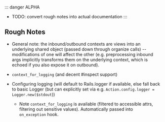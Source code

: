 ::: danger ALPHA
* TODO: convert rough notes into actual documentation
:::

## Rough Notes

* General note: the inbound/outbound contexts are views into an underlying shared object (passed down through organize calls) -- modifications of one will affect the other (e.g. preprocessing inbound args implicitly transforms them on the underlying context, which is echoed if you also expose it on outbound).

* `context_for_logging` (and decent #inspect support)

* Configuring logging (will default to Rails.logger if available, else fall back to basic Logger (but can explicitly set via e.g. `Action.config.logger = Logger.new($stdout`))

    * Note `context_for_logging` is available (filtered to accessible attrs, filtering out sensitive values). Automatically passed into `on_exception` hook.


